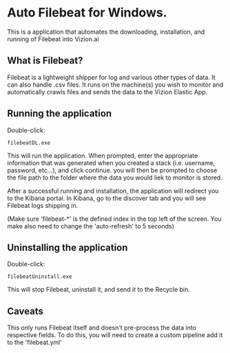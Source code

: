 # Auto Filebeat for Windows.

This is a application that automates the downloading, installation, and running of Filebeat into Vizion.ai


## What is Filebeat?

Filebeat is a lightweight shipper for log and various other types of data. It can also handle .csv files. It runs on the machine(s) you wish to monitor and automatically crawls files and sends the data to the Vizion Elastic App.


## Running the application

Double-click:

```
filebeatDL.exe
``` 

This will run the application. When prompted, enter the appropriate information that was generated when you created a stack (i.e. username, password, etc...), and click continue. you will then be prompted to choose the file path to the folder where the data you would liek to monitor is stored.

After a successful running and installation, the application will redirect you to the Kibana portal. In Kibana, go to the discover tab and you will see Filebeat logs shipping in. 

(Make sure 'filebeat-*' is the defined index in the top left of the screen. You make also need to change the 'auto-refresh' to 5 seconds)


## Uninstalling the application

Double-click:

```
filebeatUninstall.exe
```

This will stop Filebeat, uninstall it, and send it to the Recycle bin.


## Caveats

This only runs Filebeat itself and doesn't pre-process the data into respective fields. To do this, you will need to create a custom pipeline add it to the 'filebeat.yml'